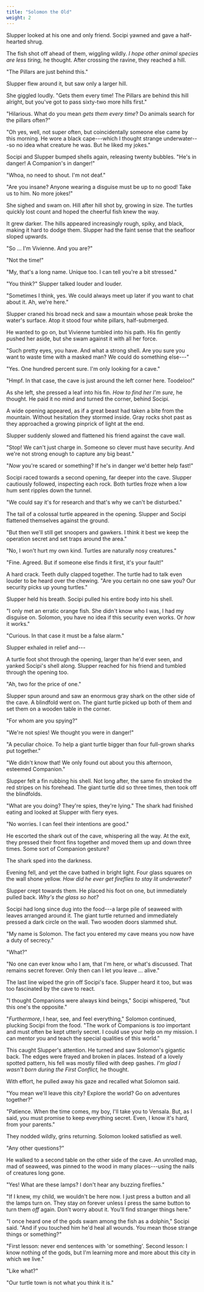 ```yaml
---
title: "Solomon the Old"
weight: 2
---
```


Slupper looked at his one and only friend. Socipi yawned and gave a half-hearted shrug. 

The fish shot off ahead of them, wiggling wildly. _I hope other animal species are less tiring,_ he thought. After crossing the ravine, they reached a hill. 

"The Pillars are just behind this."

Slupper flew around it, but saw only a larger hill.

She giggled loudly. "Gets them every time! The Pillars are behind this hill alright, but you've got to pass sixty-two more hills first."

"Hilarious. What do you mean _gets them every time_? Do animals search for the pillars often?"

"Oh yes, well, not super often, but coincidentally someone else came by this morning. He wore a black cape---which I thought strange underwater---so no idea what creature he was. But he liked my jokes."

Socipi and Slupper bumped shells again, releasing twenty bubbles. "He's in danger! A Companion's in danger!"

"Whoa, no need to shout. I'm not deaf."

"Are you insane? Anyone wearing a disguise must be up to no good! Take us to him. No more jokes!"

She sighed and swam on. Hill after hill shot by, growing in size. The turtles quickly lost count and hoped the cheerful fish knew the way.

It grew darker. The hills appeared increasingly rough, spiky, and black, making it hard to dodge them. Slupper had the faint sense that the seafloor sloped upwards.

"So ... I'm Vivienne. And you are?"

"Not the time!"

"My, that's a long name. Unique too. I can tell you're a bit stressed."

"You think?" Slupper talked louder and louder.

"Sometimes I think, yes. We could always meet up later if you want to chat about it. Ah, we're here."

Slupper craned his broad neck and saw a mountain whose peak broke the water's surface. Atop it stood four white pillars, half-submerged.

He wanted to go on, but Vivienne tumbled into his path. His fin gently pushed her aside, but she swam against it with all her force. 

"Such pretty eyes, you have. And what a strong shell. Are you sure you want to waste time with a masked man? We could do something else---"

"Yes. One hundred percent sure. I'm only looking for a cave."

"Hmpf. In that case, the cave is just around the left corner here. Toodeloo!"

As she left, she pressed a leaf into his fin. _How to find her I'm sure,_ he thought. He paid it no mind and turned the corner, behind Socipi.

A wide opening appeared, as if a great beast had taken a bite from the mountain. Without hesitation they stormed inside. Gray rocks shot past as they approached a growing pinprick of light at the end.

Slupper suddenly slowed and flattened his friend against the cave wall. 

"Stop! We can't just charge in. Someone so clever must have security. And we're not strong enough to capture any big beast."

"_Now_ you're scared or something? If he's in danger we'd better help fast!"

Socipi raced towards a second opening, far deeper into the cave. Slupper cautiously followed, inspecting each rock. Both turtles froze when a low hum sent ripples down the tunnel.

"We could say it's for research and that's why we can't be disturbed."

The tail of a colossal turtle appeared in the opening. Slupper and Socipi flattened themselves against the ground.

"But then we'll still get snoopers and gawkers. I think it best we keep the operation secret and set traps around the area."

"No, I won't hurt my own kind. Turtles are naturally nosy creatures."

"Fine. Agreed. But if someone else finds it first, it's your fault!"

A hard crack. Teeth dully clapped together. The turtle had to talk even louder to be heard over the chewing. "Are you certain no one saw you? Our security picks up young turtles."

Slupper held his breath. Socipi pulled his entire body into his shell.

"I only met an erratic orange fish. She didn't know who I was, I had my disguise on. Solomon, you have no idea if this security even works. Or _how_ it works."

"Curious. In that case it must be a false alarm."

Slupper exhaled in relief and---

A turtle foot shot through the opening, larger than he'd ever seen, and yanked Socipi's shell along. Slupper reached for his friend and tumbled through the opening too.

"Ah, two for the price of one."

Slupper spun around and saw an enormous gray shark on the other side of the cave. A blindfold went on. The giant turtle picked up both of them and set them on a wooden table in the corner.

"For whom are you spying?"

"We're not spies! We thought you were in danger!"

"A peculiar choice. To help a giant turtle bigger than four full-grown sharks put together."

"We didn't know that! We only found out about you this afternoon, esteemed Companion."

Slupper felt a fin rubbing his shell. Not long after, the same fin stroked the red stripes on his forehead. The giant turtle did so three times, then took off the blindfolds.

"What are you doing? They're spies, they're lying." The shark had finished eating and looked at Slupper with fiery eyes.

"No worries. I can feel their intentions are good." 

He escorted the shark out of the cave, whispering all the way. At the exit, they pressed their front fins together and moved them up and down three times. Some sort of Companion gesture? 

The shark sped into the darkness.

Evening fell, and yet the cave bathed in bright light. Four glass squares on the wall shone yellow. _How did he ever get fireflies to stay lit underwater?_

Slupper crept towards them. He placed his foot on one, but immediately pulled back. _Why's the glass so hot?_

Socipi had long since dug into the food---a large pile of seaweed with leaves arranged around it. The giant turtle returned and immediately pressed a dark circle on the wall. Two wooden doors slammed shut.

"My name is Solomon. The fact you entered my cave means you now have a duty of secrecy."

"What?"

"No one can ever know who I am, that I'm here, or what's discussed. That remains secret forever. Only then can I let you leave ... alive."

The last line wiped the grin off Socipi's face. Slupper heard it too, but was too fascinated by the cave to react.

"I thought Companions were always kind beings," Socipi whispered, "but this one's the opposite."

"_Furthermore_, I hear, see, and feel everything," Solomon continued, plucking Socipi from the food. "The work of Companions is _too_ important and must often be kept utterly secret. I could use your help on my mission. I can mentor you and teach the special qualities of this world."

This caught Slupper's attention. He turned and saw Solomon's gigantic back. The edges were frayed and broken in places. Instead of a lovely spotted pattern, his fell was mostly filled with deep gashes. _I'm glad I wasn't born during the First Conflict,_ he thought.

With effort, he pulled away his gaze and recalled what Solomon said. 

"You mean we'll leave this city? Explore the world? Go on adventures together?"

"Patience. When the time comes, my boy, I'll take you to Vensala. But, as I said, you must promise to keep everything secret. Even, I know it's hard, from your parents."

They nodded wildly, grins returning. Solomon looked satisfied as well.

"Any other questions?" 

He walked to a second table on the other side of the cave. An unrolled map, mad of seaweed, was pinned to the wood in many places---using the nails of creatures long gone.

"Yes! What are these lamps? I don't hear any buzzing fireflies."

"If I knew, my child, we wouldn't be here now. I just press a button and all the lamps turn on. They stay _on_ forever unless I press the same button to turn them _off_ again. Don't worry about it. You'll find stranger things here."

"I once heard one of the gods swam among the fish as a dolphin," Socipi said. "And if you touched him he'd heal all wounds. You mean those strange things or something?"

"First lesson: never end sentences with 'or something'. Second lesson: I know nothing of the gods, but I'm learning more and more about this city in which we live."

"Like what?"

"Our turtle town is not what you think it is."
